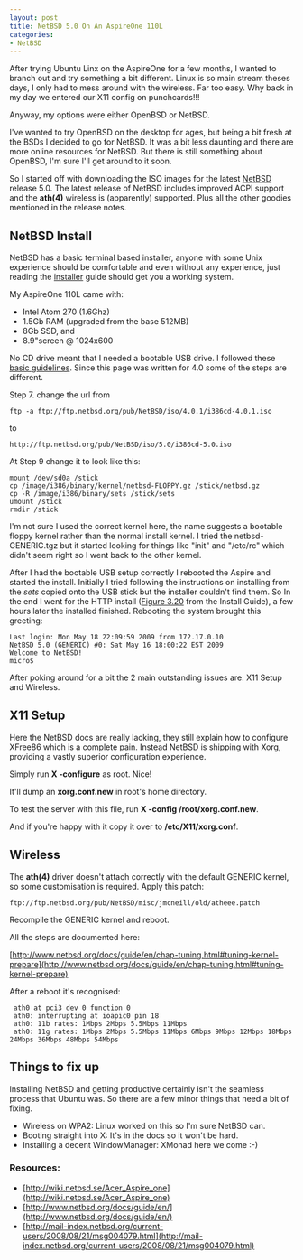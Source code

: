 ```yaml
---
layout: post
title: NetBSD 5.0 On An AspireOne 110L
categories:
- NetBSD
---
```

After trying Ubuntu Linx on the AspireOne for a few months, I wanted to branch
out and try something a bit different. Linux is so main stream theses days, I
only had to mess around with the wireless. Far too easy. Why back in my day we
entered our X11 config on punchcards!!!

Anyway, my options were either OpenBSD or NetBSD.

I've wanted to try OpenBSD on the desktop for ages, but being a bit fresh at the
BSDs I decided to go for NetBSD. It was a bit less daunting and there are more
online resources for NetBSD. But there is still something about OpenBSD, I'm
sure I'll get around to it soon.

So I started off with downloading the ISO images for the latest
[NetBSD](http://www.netbsd.org/releases/formal-5/NetBSD-5.0.html)
release 5.0. The latest release of NetBSD includes improved ACPI support and the
**ath(4)** wireless is (apparently) supported. Plus all the other goodies
mentioned in the release notes.

## NetBSD Install ##

NetBSD has a basic terminal based installer, anyone with some Unix experience
should be comfortable and even without any experience, just reading the
[installer](http://www.netbsd.org/docs/guide/en/index.html) guide should get you
a working system.

My AspireOne 110L came with:

 * Intel Atom 270 (1.6Ghz)
 * 1.5Gb RAM (upgraded from the base 512MB)
 * 8Gb SSD, and
 * 8.9"screen @ 1024x600

No CD drive meant that I needed a bootable USB drive. I followed these
[basic guidelines](http://wiki.netbsd.se/How_to_install_NetBSD_from_an_USB_Memory_Stick). Since
this page was written for 4.0 some of the steps are different.

Step 7. change the url from

    ftp -a ftp://ftp.netbsd.org/pub/NetBSD/iso/4.0.1/i386cd-4.0.1.iso

to

    http://ftp.netbsd.org/pub/NetBSD/iso/5.0/i386cd-5.0.iso

At Step 9 change it to look like this:

    mount /dev/sd0a /stick
    cp /image/i386/binary/kernel/netbsd-FLOPPY.gz /stick/netbsd.gz
    cp -R /image/i386/binary/sets /stick/sets
    umount /stick
    rmdir /stick

I'm not sure I used the correct kernel here, the name suggests a bootable floppy
kernel rather than the normal install kernel. I tried the netbsd-GENERIC.tgz but
it started looking for things like "init" and "/etc/rc" which didn't seem right
so I went back to the other kernel.

After I had the bootable USB setup correctly I rebooted the Aspire and started
the install. Initially I tried following the instructions on installing from the
*sets* copied onto the USB stick but the installer couldn't find them. So In the
end I went for the HTTP install
([Figure 3.20](http://www.netbsd.org/docs/guide/en/chap-exinst.html#inst-medium)
from the Install Guide), a few hours later the installed finished. Rebooting the
system brought this greeting:

    Last login: Mon May 18 22:09:59 2009 from 172.17.0.10
    NetBSD 5.0 (GENERIC) #0: Sat May 16 18:00:22 EST 2009
    Welcome to NetBSD!
    micro$

After poking around for a bit the 2 main outstanding issues are: X11 Setup and
Wireless.

## X11 Setup ##

Here the NetBSD docs are really lacking, they still explain how to configure
XFree86 which is a complete pain. Instead NetBSD is shipping with Xorg,
providing a vastly superior configuration experience.

Simply run **X -configure** as root. Nice!

It'll dump an **xorg.conf.new** in root's home directory.

To test the server with this file, run **X -config /root/xorg.conf.new**.

And if you're happy with it copy it over to **/etc/X11/xorg.conf**.

## Wireless ##

The **ath(4)** driver doesn't attach correctly with the default GENERIC kernel,
so some customisation is required. Apply this patch:

    ftp://ftp.netbsd.org/pub/NetBSD/misc/jmcneill/old/atheee.patch

Recompile the GENERIC kernel and reboot.

All the steps are documented here:

[http://www.netbsd.org/docs/guide/en/chap-tuning.html#tuning-kernel-prepare](http://www.netbsd.org/docs/guide/en/chap-tuning.html#tuning-kernel-prepare)

After a reboot it's recognised:

     ath0 at pci3 dev 0 function 0
     ath0: interrupting at ioapic0 pin 18
     ath0: 11b rates: 1Mbps 2Mbps 5.5Mbps 11Mbps
     ath0: 11g rates: 1Mbps 2Mbps 5.5Mbps 11Mbps 6Mbps 9Mbps 12Mbps 18Mbps 24Mbps 36Mbps 48Mbps 54Mbps

## Things to fix up ##

Installing NetBSD and getting productive certainly isn't the seamless process
that Ubuntu was. So there are a few minor things that need a bit of fixing.

 * Wireless on WPA2: Linux worked on this so I'm sure NetBSD can.
 * Booting straight into X: It's in the docs so it won't be hard.
 * Installing a decent WindowManager: XMonad here we come :-)

### Resources: ###
 * [http://wiki.netbsd.se/Acer_Aspire_one](http://wiki.netbsd.se/Acer_Aspire_one)
 * [http://www.netbsd.org/docs/guide/en/](http://www.netbsd.org/docs/guide/en/)
 * [http://mail-index.netbsd.org/current-users/2008/08/21/msg004079.html](http://mail-index.netbsd.org/current-users/2008/08/21/msg004079.html)
